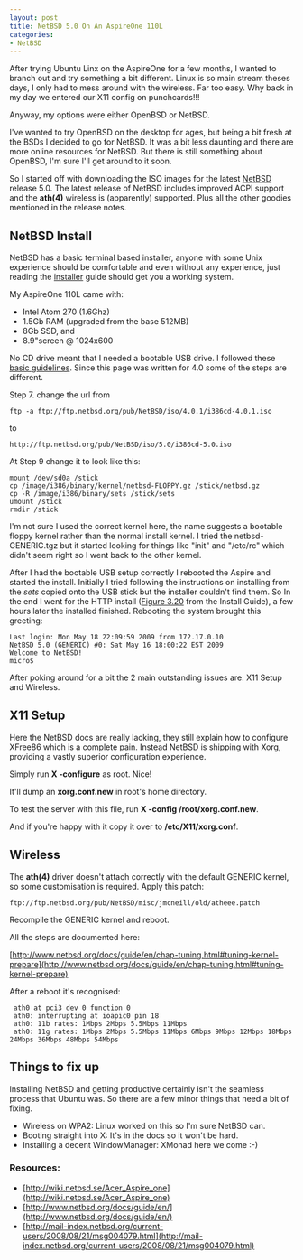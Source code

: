 ```yaml
---
layout: post
title: NetBSD 5.0 On An AspireOne 110L
categories:
- NetBSD
---
```

After trying Ubuntu Linx on the AspireOne for a few months, I wanted to branch
out and try something a bit different. Linux is so main stream theses days, I
only had to mess around with the wireless. Far too easy. Why back in my day we
entered our X11 config on punchcards!!!

Anyway, my options were either OpenBSD or NetBSD.

I've wanted to try OpenBSD on the desktop for ages, but being a bit fresh at the
BSDs I decided to go for NetBSD. It was a bit less daunting and there are more
online resources for NetBSD. But there is still something about OpenBSD, I'm
sure I'll get around to it soon.

So I started off with downloading the ISO images for the latest
[NetBSD](http://www.netbsd.org/releases/formal-5/NetBSD-5.0.html)
release 5.0. The latest release of NetBSD includes improved ACPI support and the
**ath(4)** wireless is (apparently) supported. Plus all the other goodies
mentioned in the release notes.

## NetBSD Install ##

NetBSD has a basic terminal based installer, anyone with some Unix experience
should be comfortable and even without any experience, just reading the
[installer](http://www.netbsd.org/docs/guide/en/index.html) guide should get you
a working system.

My AspireOne 110L came with:

 * Intel Atom 270 (1.6Ghz)
 * 1.5Gb RAM (upgraded from the base 512MB)
 * 8Gb SSD, and
 * 8.9"screen @ 1024x600

No CD drive meant that I needed a bootable USB drive. I followed these
[basic guidelines](http://wiki.netbsd.se/How_to_install_NetBSD_from_an_USB_Memory_Stick). Since
this page was written for 4.0 some of the steps are different.

Step 7. change the url from

    ftp -a ftp://ftp.netbsd.org/pub/NetBSD/iso/4.0.1/i386cd-4.0.1.iso

to

    http://ftp.netbsd.org/pub/NetBSD/iso/5.0/i386cd-5.0.iso

At Step 9 change it to look like this:

    mount /dev/sd0a /stick
    cp /image/i386/binary/kernel/netbsd-FLOPPY.gz /stick/netbsd.gz
    cp -R /image/i386/binary/sets /stick/sets
    umount /stick
    rmdir /stick

I'm not sure I used the correct kernel here, the name suggests a bootable floppy
kernel rather than the normal install kernel. I tried the netbsd-GENERIC.tgz but
it started looking for things like "init" and "/etc/rc" which didn't seem right
so I went back to the other kernel.

After I had the bootable USB setup correctly I rebooted the Aspire and started
the install. Initially I tried following the instructions on installing from the
*sets* copied onto the USB stick but the installer couldn't find them. So In the
end I went for the HTTP install
([Figure 3.20](http://www.netbsd.org/docs/guide/en/chap-exinst.html#inst-medium)
from the Install Guide), a few hours later the installed finished. Rebooting the
system brought this greeting:

    Last login: Mon May 18 22:09:59 2009 from 172.17.0.10
    NetBSD 5.0 (GENERIC) #0: Sat May 16 18:00:22 EST 2009
    Welcome to NetBSD!
    micro$

After poking around for a bit the 2 main outstanding issues are: X11 Setup and
Wireless.

## X11 Setup ##

Here the NetBSD docs are really lacking, they still explain how to configure
XFree86 which is a complete pain. Instead NetBSD is shipping with Xorg,
providing a vastly superior configuration experience.

Simply run **X -configure** as root. Nice!

It'll dump an **xorg.conf.new** in root's home directory.

To test the server with this file, run **X -config /root/xorg.conf.new**.

And if you're happy with it copy it over to **/etc/X11/xorg.conf**.

## Wireless ##

The **ath(4)** driver doesn't attach correctly with the default GENERIC kernel,
so some customisation is required. Apply this patch:

    ftp://ftp.netbsd.org/pub/NetBSD/misc/jmcneill/old/atheee.patch

Recompile the GENERIC kernel and reboot.

All the steps are documented here:

[http://www.netbsd.org/docs/guide/en/chap-tuning.html#tuning-kernel-prepare](http://www.netbsd.org/docs/guide/en/chap-tuning.html#tuning-kernel-prepare)

After a reboot it's recognised:

     ath0 at pci3 dev 0 function 0
     ath0: interrupting at ioapic0 pin 18
     ath0: 11b rates: 1Mbps 2Mbps 5.5Mbps 11Mbps
     ath0: 11g rates: 1Mbps 2Mbps 5.5Mbps 11Mbps 6Mbps 9Mbps 12Mbps 18Mbps 24Mbps 36Mbps 48Mbps 54Mbps

## Things to fix up ##

Installing NetBSD and getting productive certainly isn't the seamless process
that Ubuntu was. So there are a few minor things that need a bit of fixing.

 * Wireless on WPA2: Linux worked on this so I'm sure NetBSD can.
 * Booting straight into X: It's in the docs so it won't be hard.
 * Installing a decent WindowManager: XMonad here we come :-)

### Resources: ###
 * [http://wiki.netbsd.se/Acer_Aspire_one](http://wiki.netbsd.se/Acer_Aspire_one)
 * [http://www.netbsd.org/docs/guide/en/](http://www.netbsd.org/docs/guide/en/)
 * [http://mail-index.netbsd.org/current-users/2008/08/21/msg004079.html](http://mail-index.netbsd.org/current-users/2008/08/21/msg004079.html)
